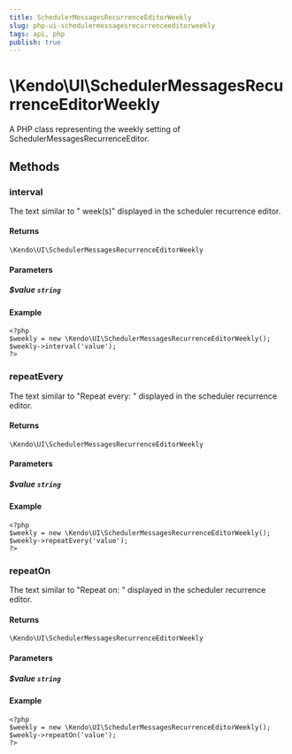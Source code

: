 ```yaml
---
title: SchedulerMessagesRecurrenceEditorWeekly
slug: php-ui-schedulermessagesrecurrenceeditorweekly
tags: api, php
publish: true
---
```


# \Kendo\UI\SchedulerMessagesRecurrenceEditorWeekly

A PHP class representing the weekly setting of SchedulerMessagesRecurrenceEditor.


## Methods

### interval
The text similar to " week(s)" displayed in the scheduler recurrence editor.

#### Returns
`\Kendo\UI\SchedulerMessagesRecurrenceEditorWeekly`

#### Parameters

##### $value `string`



#### Example 
    <?php
    $weekly = new \Kendo\UI\SchedulerMessagesRecurrenceEditorWeekly();
    $weekly->interval('value');
    ?>

### repeatEvery
The text similar to "Repeat every: " displayed in the scheduler recurrence editor.

#### Returns
`\Kendo\UI\SchedulerMessagesRecurrenceEditorWeekly`

#### Parameters

##### $value `string`



#### Example 
    <?php
    $weekly = new \Kendo\UI\SchedulerMessagesRecurrenceEditorWeekly();
    $weekly->repeatEvery('value');
    ?>

### repeatOn
The text similar to "Repeat on: " displayed in the scheduler recurrence editor.

#### Returns
`\Kendo\UI\SchedulerMessagesRecurrenceEditorWeekly`

#### Parameters

##### $value `string`



#### Example 
    <?php
    $weekly = new \Kendo\UI\SchedulerMessagesRecurrenceEditorWeekly();
    $weekly->repeatOn('value');
    ?>

 
